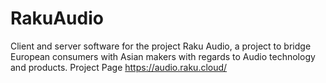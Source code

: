 # RakuAudio
Client and server software for the project Raku Audio, a project to bridge European consumers with Asian makers with regards to Audio technology and products. Project Page https://audio.raku.cloud/
